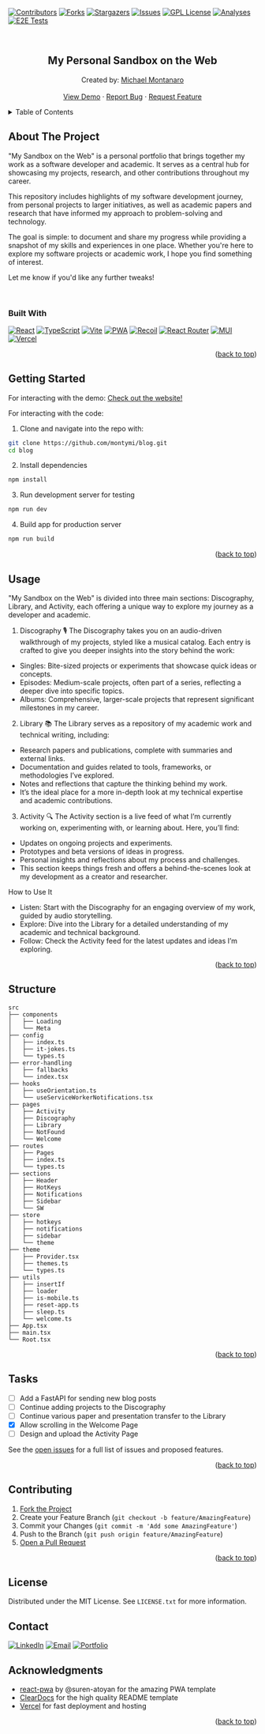 <div id="readme-top"></div>

<!-- PROJECT SHIELDS -->
[![Contributors][contributors-shield]][contributors-url]
[![Forks][forks-shield]][forks-url]
[![Stargazers][stars-shield]][stars-url]
[![Issues][issues-shield]][issues-url]
[![GPL License][license-shield]][license-url]
[![Analyses](https://github.com/montymi/blog/actions/workflows/analyses.yml/badge.svg)](https://github.com/montymi/blog/actions/workflows/analyses.yml)
[![E2E Tests](https://github.com/montymi/blog/actions/workflows/e2e.yml/badge.svg)](https://github.com/montymi/blog/actions/workflows/e2e.yml)

<!-- PROJECT LOGO -->
<br />
<div align="center">
  <h2 align="center">My Personal Sandbox on the Web</h2>

  <p align="center">
    Created by: <span><a href="https://github.com/montymi">Michael Montanaro</a></span>
    <br />
    <br />
    <a href="https://github.com/montymi/blog">View Demo</a>
    ·
    <a href="https://github.com/montymi/blog/issues">Report Bug</a>
    ·
    <a href="https://github.com/montymi/blog/issues">Request Feature</a>
  </p>
</div>



<!-- TABLE OF CONTENTS -->
<details>
  <summary>Table of Contents</summary>
  <ol>
    <li>
      <a href="#about-the-project">About The Project</a>
      <ul>
        <li><a href="#built-with">Built With</a></li>
      </ul>
    </li>
    <li><a href="#getting-started">Getting Started</a></li>
    <li><a href="#usage">Usage</a></li>
    <li><a href="#structure">Structure</a></li>
    <li><a href="#tasks">Tasks</a></li>
    <li><a href="#contributing">Contributing</a></li>
    <li><a href="#license">License</a></li>
    <li><a href="#contact">Contact</a></li>
    <li><a href="#acknowledgments">Acknowledgments</a></li>
  </ol>
</details>

<!-- ABOUT THE PROJECT -->
## About The Project

"My Sandbox on the Web" is a personal portfolio that brings together my work as a software developer and academic. It serves as a central hub for showcasing my projects, research, and other contributions throughout my career.

This repository includes highlights of my software development journey, from personal projects to larger initiatives, as well as academic papers and research that have informed my approach to problem-solving and technology.

The goal is simple: to document and share my progress while providing a snapshot of my skills and experiences in one place. Whether you're here to explore my software projects or academic work, I hope you find something of interest.

Let me know if you'd like any further tweaks!

<br />

### Built With
[![React][reactLogo]][reactLogo-url]
[![TypeScript][tsLogo]][tsLogo-url]
[![Vite][viteLogo]][viteLogo-url]
[![PWA][pwaLogo]][pwaLogo-url]
[![Recoil][recoilLogo]][recoilLogo-url]
[![React Router][rrLogo]][rrLogo-url]
[![MUI][muiLogo]][muiLogo-url]
[![Vercel][vercelLogo]][vercelLogo-url]


<p align="right">(<a href="#readme-top">back to top</a>)</p>



<!-- GETTING STARTED -->
## Getting Started

For interacting with the demo: <a href="https://blog-michael-montanaros-projects.vercel.app" target="_blank">Check out the website!</a>

For interacting with the code:
1. Clone and navigate into the repo with:
  ```bash
  git clone https://github.com/montymi/blog.git
  cd blog
  ```
2. Install dependencies
  ```bash
  npm install
  ```
3. Run development server for testing
  ```bash
  npm run dev
  ```
4. Build app for production server
  ```bash
  npm run build
  ```

<p align="right">(<a href="#readme-top">back to top</a>)</p>



<!-- USAGE EXAMPLES -->
## Usage

"My Sandbox on the Web" is divided into three main sections: Discography, Library, and Activity, each offering a unique way to explore my journey as a developer and academic.

1. Discography 🎙️
The Discography takes you on an audio-driven walkthrough of my projects, styled like a musical catalog. Each entry is crafted to give you deeper insights into the story behind the work:

- Singles: Bite-sized projects or experiments that showcase quick ideas or concepts.
- Episodes: Medium-scale projects, often part of a series, reflecting a deeper dive into specific topics.
- Albums: Comprehensive, larger-scale projects that represent significant milestones in my career.

2. Library 📚
The Library serves as a repository of my academic work and technical writing, including:

- Research papers and publications, complete with summaries and external links.
- Documentation and guides related to tools, frameworks, or methodologies I’ve explored.
- Notes and reflections that capture the thinking behind my work.
- It’s the ideal place for a more in-depth look at my technical expertise and academic contributions.

3. Activity 🔍
The Activity section is a live feed of what I’m currently working on, experimenting with, or learning about. Here, you’ll find:

- Updates on ongoing projects and experiments.
- Prototypes and beta versions of ideas in progress.
- Personal insights and reflections about my process and challenges.
- This section keeps things fresh and offers a behind-the-scenes look at my development as a creator and researcher.

How to Use It
- Listen: Start with the Discography for an engaging overview of my work, guided by audio storytelling.
- Explore: Dive into the Library for a detailed understanding of my academic and technical background.
- Follow: Check the Activity feed for the latest updates and ideas I’m exploring.

<p align="right">(<a href="#readme-top">back to top</a>)</p>

<!-- STRUCTURE -->
## Structure

```
src
├── components
│   ├── Loading
│   └── Meta
├── config
│   ├── index.ts
│   ├── it-jokes.ts
│   └── types.ts
├── error-handling
│   ├── fallbacks
│   └── index.tsx
├── hooks
│   ├── useOrientation.ts
│   └── useServiceWorkerNotifications.tsx
├── pages
│   ├── Activity
│   ├── Discography
│   ├── Library
│   ├── NotFound
│   └── Welcome
├── routes
│   ├── Pages
│   ├── index.ts
│   └── types.ts
├── sections
│   ├── Header
│   ├── HotKeys
│   ├── Notifications
│   ├── Sidebar
│   └── SW
├── store
│   ├── hotkeys
│   ├── notifications
│   ├── sidebar
│   └── theme
├── theme
│   ├── Provider.tsx
│   ├── themes.ts
│   └── types.ts
├── utils
│   ├── insertIf
│   ├── loader
│   ├── is-mobile.ts
│   ├── reset-app.ts
│   ├── sleep.ts
│   └── welcome.ts
├── App.tsx
├── main.tsx
└── Root.tsx

```

<p align="right">(<a href="#readme-top">back to top</a>)</p>

<!-- TASKS -->
## Tasks

- [ ] Add a FastAPI for sending new blog posts
- [ ] Continue adding projects to the Discography
- [ ] Continue various paper and presentation transfer to the Library
- [X] Allow scrolling in the Welcome Page
- [ ] Design and upload the Activity Page

See the [open issues](https://github.com/montymi/blog/issues) for a full list of issues and proposed features.

<p align="right">(<a href="#readme-top">back to top</a>)</p>


<!-- CONTRIBUTING -->
## Contributing

1. [Fork the Project](https://docs.github.com/en/get-started/quickstart/fork-a-repo)
2. Create your Feature Branch (`git checkout -b feature/AmazingFeature`)
3. Commit your Changes (`git commit -m 'Add some AmazingFeature'`)
4. Push to the Branch (`git push origin feature/AmazingFeature`)
5. [Open a Pull Request](https://docs.github.com/en/pull-requests/collaborating-with-pull-requests/proposing-changes-to-your-work-with-pull-requests/about-pull-requests)

<p align="right">(<a href="#readme-top">back to top</a>)</p>


<!-- LICENSE -->
## License 

Distributed under the MIT License. See `LICENSE.txt` for more information.


<!-- CONTACT -->
## Contact

[![LinkedIn][linkedin-shield]][linkedin-url] [![Email][email-shield]][email-url] [![Portfolio][website-shield]][website-url]


<!-- ACKNOWLEDGMENTS -->
## Acknowledgments

* [react-pwa](https://github.com/suren-atoyan/react-pwa) by @suren-atoyan for the amazing PWA template
* [ClearDocs](https://github.com/montymi/ClearDocs) for the high quality README template
* [Vercel][vercelLogo-url] for fast deployment and hosting

<p align="right">(<a href="#readme-top">back to top</a>)</p>


<!-- MARKDOWN LINKS & IMAGES -->
<!-- https://www.markdownguide.org/basic-syntax/#reference-style-links -->
[contributors-shield]: https://img.shields.io/github/contributors/montymi/blog.svg?style=for-the-badge
[contributors-url]: https://github.com/montymi/blog/graphs/contributors
[forks-shield]: https://img.shields.io/github/forks/montymi/blog.svg?style=for-the-badge
[forks-url]: https://github.com/montymi/blog/network/members
[stars-shield]: https://img.shields.io/github/stars/montymi/blog.svg?style=for-the-badge
[stars-url]: https://github.com/montymi/blog/stargazers
[issues-shield]: https://img.shields.io/github/issues/montymi/blog.svg?style=for-the-badge
[issues-url]: https://github.com/montymi/blog/issues
[license-shield]: https://img.shields.io/github/license/montymi/blog.svg?style=for-the-badge
[license-url]: https://github.com/montymi/blog/blob/master/LICENSE.txt
[linkedin-shield]: https://img.shields.io/badge/-LinkedIn-black.svg?style=for-the-badge&logo=linkedin
[linkedin-url]: https://linkedin.com/in/michael-montanaro
[muiLogo]: https://img.shields.io/badge/-Material%20UI-black.svg?style=for-the-badge&logo=mui&logoColor=natural
[muiLogo-url]: https://mui.com/
[pwaLogo]: https://img.shields.io/badge/-PWA-black.svg?style=for-the-badge&logo=pwa&logoColor=natural
[pwaLogo-url]: https://web.dev/progressive-web-apps/
[reactLogo]: https://img.shields.io/badge/-React-black.svg?style=for-the-badge&logo=react&logoColor=natural
[reactLogo-url]: https://reactjs.org/
[recoilLogo]: https://img.shields.io/badge/-Recoil-black.svg?style=for-the-badge&logo=react&logoColor=natural
[recoilLogo-url]: https://recoiljs.org/
[rrLogo]: https://img.shields.io/badge/-React%20Router-black.svg?style=for-the-badge&logo=react-router&logoColor=natural
[rrLogo-url]: https://reactrouter.com/
[tsLogo]: https://img.shields.io/badge/-TypeScript-black.svg?style=for-the-badge&logo=typescript&logoColor=natural
[tsLogo-url]: https://www.typescriptlang.org/
[viteLogo]: https://img.shields.io/badge/-Vite-black.svg?style=for-the-badge&logo=vite&logoColor=natural
[viteLogo-url]: https://vitejs.dev/
[vercelLogo]: https://img.shields.io/badge/-Vercel-black.svg?style=for-the-badge&logo=vercel&logoColor=natural
[vercelLogo-url]: https://vercel.com/
[email-shield]: https://img.shields.io/badge/-Email-black.svg?style=for-the-badge&logo=gmail&logoColor=natural
[email-url]: mailto:mcmontanaro01@gmail.com
[website-shield]: https://img.shields.io/badge/-Portfolio-black.svg?style=for-the-badge&logo=react&logoColor=natural
[website-url]: https://blog-michael-montanaros-projects.vercel.app
